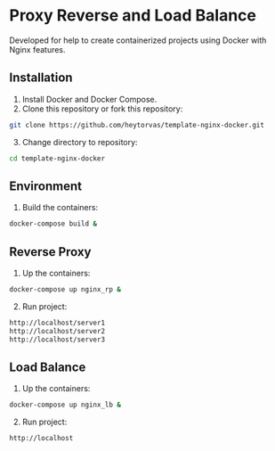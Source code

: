 # Proxy Reverse and Load Balance

Developed for help to create containerized projects using Docker with Nginx features.

## Installation
1. Install Docker and Docker Compose.
2. Clone this repository or fork this repository:
```bash
git clone https://github.com/heytorvas/template-nginx-docker.git
```
3. Change directory to repository:
```bash
cd template-nginx-docker
```

## Environment
1. Build the containers:
```bash
docker-compose build &
```

## Reverse Proxy
1. Up the containers:
```bash
docker-compose up nginx_rp &
```
2. Run project:
```bash
http://localhost/server1
http://localhost/server2
http://localhost/server3
```

## Load Balance
1. Up the containers:
```bash
docker-compose up nginx_lb &
```
2. Run project:
```bash
http://localhost
```
